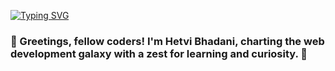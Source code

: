 [![Typing SVG](https://readme-typing-svg.demolab.com?font=Fira+Code&duration=3000&pause=1000&color=623FF7&multiline=true&width=1200&lines=I'm+Hetvi+Bhadani%2C+charting+the+web+development+galaxy+with+a+zest+for+learning+and+curiosity.+)](https://git.io/typing-svg)

<h3>👋 Greetings, fellow coders! I'm Hetvi Bhadani, charting the web development galaxy with a zest for learning and curiosity. 🚀</h3>
<!--
**hetvi4700/hetvi4700** is a ✨ _special_ ✨ repository because its `README.md` (this file) appears on your GitHub profile.

Here are some ideas to get you started:

- 🔭 I’m currently working on ...
- 🌱 I’m currently learning ...
- 👯 I’m looking to collaborate on ...
- 🤔 I’m looking for help with ...
- 💬 Ask me about ...
- 📫 How to reach me: ...
- 😄 Pronouns: ...
- ⚡ Fun fact: ...
-->
